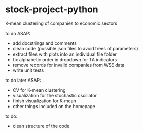 # stock-project-python
K-mean clustering of companies to economic sectors

to do ASAP:
- add docstrings and comments
- clean code (possible json files to avoid trees of parameters)
- extract files with plots into an individual file folder
- fix alphabetic order in dropdown for TA indicators
- remove records for invalid companies from WSE data
- write unit tests

to do later ASAP:
- CV for K-mean clustering
- visualization for the stochastic oscillator
- finish visualization for K-mean
- other things included on the homepage

to do:
- clean structure of the code
